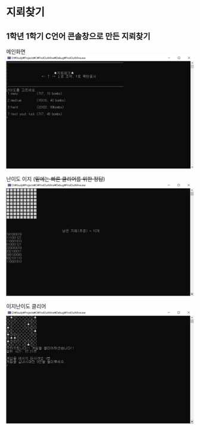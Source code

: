 # 지뢰찾기
## 1학년 1학기 C언어 콘솔창으로 만든 지뢰찾기

메인화면
![main](./img/main.PNG)

난이도 이지 (~~밑에는 빠른 클리어를 위한 정답~~)
![easy.start](./img/easy_start.PNG)

이지난이도 클리어
![easy.clear](./img/easy_clear.PNG)
